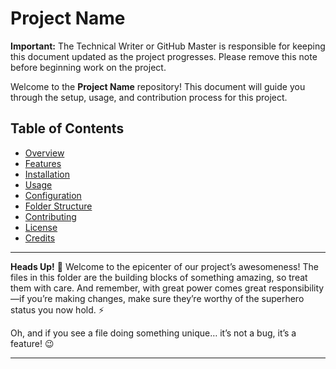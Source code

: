 
# Project Name

**Important:** The Technical Writer or GitHub Master is responsible for keeping this document updated as the project 
progresses. Please remove this note before beginning work on the project.

Welcome to the **Project Name** repository! This document will guide you through the setup, usage, and contribution process for this project.

## Table of Contents
- [Overview](#overview)
- [Features](#features)
- [Installation](#installation)
- [Usage](#usage)
- [Configuration](#configuration)
- [Folder Structure](#folder-structure)
- [Contributing](#contributing)
- [License](#license)
- [Credits](#credits)


--- 

**Heads Up!** 🚀 Welcome to the epicenter of our project’s awesomeness! The files in this folder are the building blocks 
of something amazing, so treat them with care. And remember, with great power comes great responsibility—if you’re 
making changes, make sure they’re worthy of the superhero status you now hold. ⚡️

Oh, and if you see a file doing something unique… it’s not a bug, it’s a feature! 😉

---





